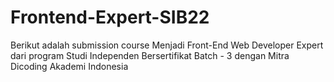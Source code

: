 # Frontend-Expert-SIB22
Berikut adalah submission course Menjadi Front-End Web Developer Expert dari program Studi Independen Bersertifikat Batch - 3 dengan Mitra Dicoding Akademi Indonesia
